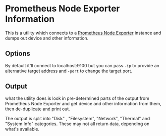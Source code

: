 # Prometheus Node Exporter Information

This is a utility which connects to a [Prometheus Node Exporter](https://prometheus.io/docs/guides/node-exporter/) instance and dumps out device and other information.

## Options

By default it'll connect to localhost:9100 but you can pass `-ip` to provide an alternative target address and `-port` to change the target port.

## Output

what the utility does is look in pre-determined parts of the output from Prometheus Node Exporter and get device and other information from them, then de-duplicate and print out.

The output is split into "Disk" , "Filesystem", "Network", "Thermal" and "System Info" categories. These may not all return data, depending on what's available.
